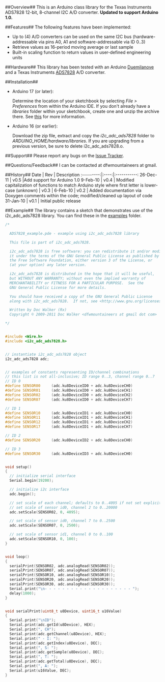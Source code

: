##Overview##
This is an Arduino class library for the Texas Instruments ADS7828 12-bit, 8-channel I2C A/D converter. **Updated to support Arduino 1.0.**

##Features##
The following features have been implemented:

  * Up to (4) A/D converters can be used on the same I2C bus (hardware-addressable via pins A0, A1 and software-addressable via ID 0..3)
  * Retrieve values as 16-period moving average or last sample
  * Built-in scaling function to return values in user-defined engineering units

##Hardware##
This library has been tested with an Arduino [Duemilanove](http://www.arduino.cc/en/Main/ArduinoBoardDuemilanove) and a Texas Instruments [ADS7828](http://focus.ti.com/docs/prod/folders/print/ads7828.html) A/D converter.

##Installation##
* Arduino 17 (or later):

  Determine the location of your sketchbook by selecting _File > Preferences_ from within the Arduino IDE. If you don't already have a _libraries_ folder within your sketchbook, create one and unzip the archive there. See [this](http://arduino.cc/blog/?p=313) for more information.

* Arduino 16 (or earlier):

  Download the zip file, extract and copy the _i2c_adc_ads7828_ folder to _ARDUINO\_HOME/hardware/libraries_. If you are upgrading from a previous version, be sure to delete i2c_adc_ads7828.o.

##Support##
Please report any bugs on the [Issue Tracker](/2-718/i2c_adc_ads7828/issues).

##Questions/Feedback##
I can be contacted at dfwmountaineers at gmail.

##History##
Date       | Rev  | Description
:---------:|:----:|:-----------:
26-Dec-11  | v0.5 |Add support for Arduino 1.0
 9-Feb-10  | v0.4 | Modified capitalization of functions to match Arduino style where first letter is lower-case
(unknown)  | v0.3 |
 6-Feb-10  | v0.2 | Added documentation via Doxygen comments within the code; modified/cleaned up layout of code
31-Jan-10  | v0.1 | Initial public release

##Example##
The library contains a sketch that demonstrates use of the i2c\_adc\_ads7828 library. You can find these in the [examples](/2-718/i2c_adc_ads7828/tree/master/examples/) folder.

```c++
/*

  ADS7828_example.pde - example using i2c_adc_ads7828 library

  This file is part of i2c_adc_ads7828.

  i2c_adc_ads7828 is free software: you can redistribute it and/or modify
  it under the terms of the GNU General Public License as published by
  the Free Software Foundation, either version 3 of the License, or
  (at your option) any later version.

  i2c_adc_ads7828 is distributed in the hope that it will be useful,
  but WITHOUT ANY WARRANTY; without even the implied warranty of
  MERCHANTABILITY or FITNESS FOR A PARTICULAR PURPOSE.  See the
  GNU General Public License for more details.

  You should have received a copy of the GNU General Public License
  along with i2c_adc_ads7828.  If not, see <http://www.gnu.org/licenses/>.

  Written by Doc Walker (Rx)
  Copyright © 2009-2011 Doc Walker <dfwmountaineers at gmail dot com>

*/


#include <Wire.h>
#include <i2c_adc_ads7828.h>


// instantiate i2c_adc_ads7828 object
i2c_adc_ads7828 adc;


// examples of constants representing ID/channel combinations
// this list is not all-inclusive; ID range 0..3, channel range 0..7
// ID 0
#define SENSOR00     (adc.ku8DeviceID0 + adc.ku8DeviceCH0)
#define SENSOR01     (adc.ku8DeviceID0 + adc.ku8DeviceCH1)
#define SENSOR02     (adc.ku8DeviceID0 + adc.ku8DeviceCH2)
#define SENSOR07     (adc.ku8DeviceID0 + adc.ku8DeviceCH7)

// ID 1
#define SENSOR10     (adc.ku8DeviceID1 + adc.ku8DeviceCH0)
#define SENSOR11     (adc.ku8DeviceID1 + adc.ku8DeviceCH1)
#define SENSOR12     (adc.ku8DeviceID1 + adc.ku8DeviceCH2)
#define SENSOR17     (adc.ku8DeviceID1 + adc.ku8DeviceCH7)

// ID 2
#define SENSOR20     (adc.ku8DeviceID2 + adc.ku8DeviceCH0)

// ID 3
#define SENSOR30     (adc.ku8DeviceID3 + adc.ku8DeviceCH0)


void setup()
{
  // initialize serial interface
  Serial.begin(19200);

  // initialize i2c interface
  adc.begin();

  // set scale of each channel; defaults to 0..4095 if not set explicitly
  // set scale of sensor id0, channel 2 to 0..20000
  adc.setScale(SENSOR02, 0, 4095);

  // set scale of sensor id0, channel 7 to 0..2500
  adc.setScale(SENSOR07, 0, 2500);

  // set scale of sensor id1, channel 0 to 0..100
  adc.setScale(SENSOR10, 0, 100);
}


void loop()
{
  serialPrint(SENSOR02, adc.analogRead(SENSOR02));
  serialPrint(SENSOR07, adc.analogRead(SENSOR07));
  serialPrint(SENSOR10, adc.analogRead(SENSOR10));
  serialPrint(SENSOR20, adc.analogRead(SENSOR20));
  serialPrint(SENSOR30, adc.analogRead(SENSOR30));
  Serial.print("\n- - - - - - - - - - - - - - - - - - - - ");
  delay(1000);
}


void serialPrint(uint8_t u8Device, uint16_t u16Value)
{
  Serial.print("\nID");
  Serial.print(adc.getId(u8Device), HEX);
  Serial.print(", CH");
  Serial.print(adc.getChannel(u8Device), HEX);
  Serial.print(" - I: ");
  Serial.print(adc.getIndex(u8Device), DEC);
  Serial.print(", S: ");
  Serial.print(adc.getSample(u8Device), DEC);
  Serial.print(", T: ");
  Serial.print(adc.getTotal(u8Device), DEC);
  Serial.print(", A: ");
  Serial.print(u16Value, DEC);
}
```
